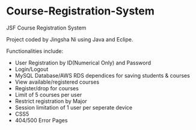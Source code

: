 # Course-Registration-System
JSF Course Registration System

Project coded by Jingsha Ni using Java and Eclipe. 

Functionalities include:
* User Registration by ID(Numerical Only) and Password
* Login/Logout 
* MySQL Database/AWS RDS dependices for saving students & courses
* View available/registered courses
* Register/drop for courses
* Limit of 5 courses per user
* Restrict registration by Major
* Session limitation of 1 user per seperate device
* CSS5 
* 404/500 Error Pages
